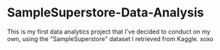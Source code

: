 # SampleSuperstore-Data-Analysis
This is my first data analytics project that I've decided to conduct on my own, using the "SampleSuperstore" dataset I retrieved from Kaggle. xoxo

